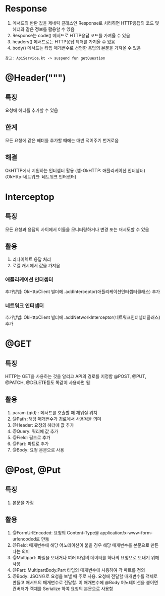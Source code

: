 # Response<T>
1. 메서드의 반환 값을 제네릭 클래스인 Response<T>로 처리하면 HTTP응답의 코드 및 헤더와 같은 정보를 활용할 수 있음
2. Response는 code() 메서드로 HTTP응답 코드를 가져올 수 있음
3. headers() 메서드로는 HTTP응답 헤더를 가져올 수 있음
4. body() 메서드는 타입<T> 매개변수로 선언한 응답의 본문을 가져올 수 있음

```
참고: ApiService.kt -> suspend fun getQuestion
```

# @Header(""")
## 특징
요청에 헤더를 추가할 수 있음
## 한계
모든 요청에 같은 헤더를 추가할 때에는 매번 적어주기 번거로움
## 해결
OkHTTP에서 지원하는 인터셉터 활용 (앱-OkHTTP: 애플리케이션 인터셉터)(OkHttp-네트워크: 네트워크 인터셉터)

# Interceptop
## 특징
모든 요청과 응답의 사이에서 이들을 모니터링하거나 변경 또는 재시도할 수 있음
## 활용
1. 리다이렉트 응답 처리
2. 로컬 캐시에서 값을 가져옴
### 애플리케이션 인터셉터
추가방법: OkHttpClient 빌더에 .addInterceptor(애플리케이션인터셉터클래스) 추가
### 네트워크 인터셉터
추가방법: OkHttpClient 빌더에 .addNetworkInterceptor(네트워크인터셉터클래스) 추가

# @GET
## 특징
HTTP는 GET을 사용하는 것을 알리고 API의 경로를 지정함
@POST, @PUT, @PATCH, @DELETE등도 똑같이 사용하면 됨

## 활용
1. param {qid} : 메서드를 호출할 때 채워질 위치 
2. @Path :해당 매개변수가 경로에서 사용됨을 의미 
3. @Header: 요청의 헤더에 값 추가 
4. @Query: 쿼리에 값 추가 
5. @Field: 필드로 추가 
6. @Part: 파트로 추가 
7. @Body: 요청 본문으로 사용

# @Post, @Put
## 특징
1. 본문을 가짐
## 활용
1. @FormUrlEncoded: 요청의 Content-Type을 application/x-www-form-urlencoded로 만듦
2. @Field: 매개변수에 해당 어노테이션이 붙을 경우 해당 매개변수를 본문으로 만든다는 의미
3. @Multipart: 파일을 보내거나 여러 타입의 데이터를 하나의 요청으로 보내기 위해 사용
4. @Part: MultipartBody.Part 타입의 매개변수에 사용하여 각 파트를 정의
5. @Body: JSON으로 요청을 보낼 때 주로 사용. 요청에 전달할 매개변수를 객체로 만들고 매서드의 매개변수로 전달함. 이 매개변수에 @Body 어노테이션을 붙이면 컨버터가 객체를 Serialize 하여 요청의 본문으로 사용함